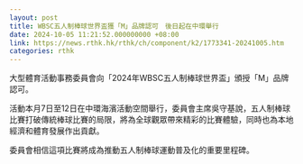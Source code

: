 ```yaml
---
layout: post
title: WBSC五人制棒球世界盃獲「M」品牌認可　後日起在中環舉行
date: 2024-10-05 11:21:52.000000000 +08:00
link: https://news.rthk.hk/rthk/ch/component/k2/1773341-20241005.htm
categories: rthk
---
```


大型體育活動事務委員會向「2024年WBSC五人制棒球世界盃」頒授「M」品牌認可。

活動本月7日至12日在中環海濱活動空間舉行，委員會主席吳守基說，五人制棒球比賽打破傳統棒球比賽的局限，將為全球觀眾帶來精彩的比賽體驗，同時也為本地經濟和體育發展作出貢獻。

委員會相信這項比賽將成為推動五人制棒球運動普及化的重要里程碑。
